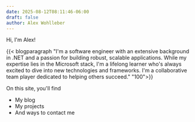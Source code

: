 ```yaml
---
date: 2025-08-12T08:11:46-06:00
draft: false
author: Alex Wohlleber
---
```


Hi, I'm Alex!

{{< blogparagraph "I'm a software engineer with an extensive background in .NET and a passion for building robust, scalable applications. While my expertise lies in the Microsoft stack, I'm a lifelong learner who's always excited to dive into new technologies and frameworks. I'm a collaborative team player dedicated to helping others succeed." "100">}}

On this site, you'll find

* My blog
* My projects
* And ways to contact me

